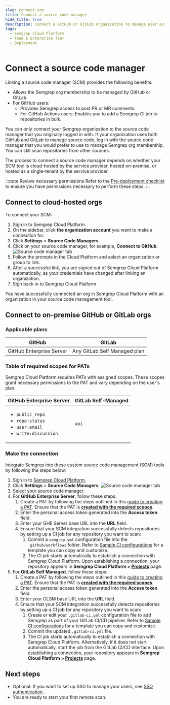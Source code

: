 ```yaml
---
slug: connect-scm 
title: Connect a source code manager
hide_title: true
description: Connect a GitHub or GitLab organization to manage user authentication.
tags:
  - Semgrep Cloud Platform
  - Team & Enterprise Tier
  - Deployment
---
```


# Connect a source code manager

Linking a source code manager (SCM) provides the following benefits:

- Allows the Semgrep org membership to be managed by GitHub or GitLab.
- For GitHub users:
    - Provides Semgrep access to post PR or MR comments.
    - For GitHub Actions users: Enables you to add a Semgrep CI job to repositories in bulk.

You can only connect your Semgrep organization to the source code manager that you originally logged in with. If your organization uses both GitHub and GitLab to manage source code, log in with the source code manager that you would prefer to use to manage Semgrep org membership. You can still scan repositories from other sources.

The process to connect a source code manager depends on whether your SCM tool is cloud-hosted by the service provider, hosted on-premise, or hosted as a single-tenant by the service provider.

:::note Review necessary permissions 
Refer to the [<i class="fa-regular fa-file-lines"></i> Pre-deployment checklist](/deployment/deployment-checklist) to ensure you have permissions necessary to perform these steps.
:::

## Connect to cloud-hosted orgs

To connect your SCM:

1. Sign in to Semgrep Cloud Platform.
2. On the sidebar, click **the organization account** you want to make a connection for.
3. Click **Settings** > **Source Code Managers**.
4. Click on your source code manager, for example, **Connect to GitHub**.
![Source code manager tab](/img/source-code-manager.png#md-width)
5. Follow the prompts in the Cloud Platform and select an organization or group to link.
6. After a successful link, you are signed out of Semgrep Cloud Platform automatically, as your credentials have changed after linking an organization.
7. Sign back in to Semgrep Cloud Platform.

You have successfully connected an org in Semgrep Cloud Platform with an organization in your source code management tool.

## Connect to on-premise GitHub or GitLab orgs

### Applicable plans

| GitHub | GitLab |
| ------ | ------ |
| GitHub Enterprise Server       | Any GitLab Self Managed plan        |

### Table of required scopes for PATs

Semgrep Cloud Platform requires PATs with assigned scopes. These scopes grant necessary permissions to the PAT and vary depending on the user's plan.

| GitHub Enterprise Server          | GitLab Self-Managed        |
|:---------------------------|:---------------------------|
| <ul><li>`public_repo`</li> <li>`repo:status`</li> <li>`user:email`</li> <li>`write:discussion`</li></ul> | `api` |

### Make the connection

Integrate Semgrep into these custom source code management (SCM) tools by following the steps below:

1. Sign in to [Semgrep Cloud Platform](https://semgrep.dev/login).
2. Click **Settings** > **Source Code Managers**.
![Source code manager tab](/img/source-code-manager.png#md-width)
3. Select your source code manager.
4. For **GitHub Enterprise Server**, follow these steps:
    1. Create a PAT by following the steps outlined in this [guide to creating a PAT](https://docs.github.com/en/enterprise-server@3.1/authentication/keeping-your-account-and-data-secure/creating-a-personal-access-token). Ensure that the PAT is **[created with the required scopes](../scm/#table-of-required-scopes-for-pats)**.
    2. Enter the personal access token generated into the **Access token** field.
    3. Enter your GHE Server base URL into the **URL** field.
    4. Ensure that your SCM integration successfully detects repositories by setting up a CI job for any repository you want to scan:
        1. Commit a `semgrep.yml` configuration file into the `.github/workflows` folder. Refer to [Sample CI configurations](/docs/semgrep-ci/sample-ci-configs#github-actions) for a template you can copy and customize. 
        2. The CI job starts automatically to establish a connection with Semgrep Cloud Platform. Upon establishing a connection, your repository appears in **Semgrep Cloud Platform > [Projects](https://semgrep.dev/orgs/-/projects)** page.
5. For **GitLab Self Managed**, follow these steps:
    1. Create a PAT by following the steps outlined in this [guide to creating a PAT](https://docs.gitlab.com/ee/user/profile/personal_access_tokens.html). Ensure that the PAT is **[created with the required scopes](../scm/#table-of-required-scopes-for-pats)**.
    2. Enter the personal access token generated into the **Access token** field.
    3. Enter your GLSM base URL into the **URL** field.
    4. Ensure that your SCM integration successfully detects repositories by setting up a CI job for any repository you want to scan:
        1. Create or edit your `.gitlab-ci.yml` configuration file to add Semgrep as part of your GitLab CI/CD pipeline. Refer to [Sample CI configurations](/docs/semgrep-ci/sample-ci-configs#gitlab-cicd) for a template you can copy and customize.
        2. Commit the updated `.gitlab-ci.yml` file.
        3. The CI job starts automatically to establish a connection with Semgrep Cloud Platform. Alternatively, if it does not start automatically, start the job from the GitLab CI/CD interface. Upon establishing a connection, your repository appears in **Semgrep Cloud Platform > [Projects](https://semgrep.dev/orgs/-/projects)** page.

## Next steps

- Optional: If you want to set up SSO to manage your users, see [<i class="fa-regular fa-file-lines"></i> SSO authentication](/deployment/sso).
- You are ready to start your first remote scan.
